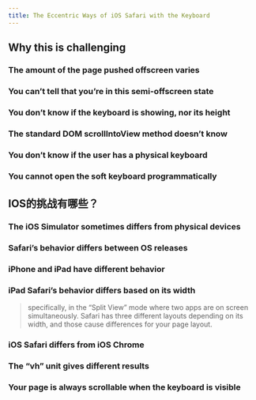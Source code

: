 ```yaml
---
title: The Eccentric Ways of iOS Safari with the Keyboard
---
```


## Why this is challenging
### The amount of the page pushed offscreen varies
### You can’t tell that you’re in this semi-offscreen state
### You don’t know if the keyboard is showing, nor its height
### The standard DOM scrollIntoView method doesn’t know
### You don’t know if the user has a physical keyboard
### You cannot open the soft keyboard programmatically
## IOS的挑战有哪些？
### The iOS Simulator sometimes differs from physical devices
### Safari’s behavior differs between OS releases
### iPhone and iPad have different behavior
### iPad Safari’s behavior differs based on its width
> specifically, in the “Split View” mode where two apps are on screen simultaneously. Safari has three different layouts depending on its width, and those cause differences for your page layout.
### iOS Safari differs from iOS Chrome
### The “vh” unit gives different results
### Your page is always scrollable when the keyboard is visible
